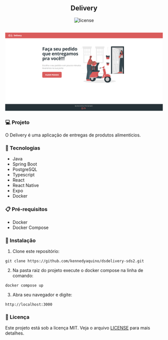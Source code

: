 <div align="center"><h2>Delivery</h2></div>
<div align="center"><img src="https://img.shields.io/github/license/kennedyaquino/nlw03-happy" alt="license" /></div>
<br>

![Imagem da tela inicial](/front-web/public/screen-home.png)

### 💻 Projeto

O Delivery é uma aplicação de entregas de produtos alimentícios.

### 🚀 Tecnologias

- Java
- Spring Boot
- PostgreSQL
- Typescript
- React
- React Native
- Expo
- Docker

### 📋 Pré-requisitos

- Docker
- Docker Compose

### 🔧 Instalação

1. Clone este repositório:

```
git clone https://github.com/kennedyaquino/dsdelivery-sds2.git
```

2. Na pasta raiz do projeto execute o docker compose na linha de comando:
```
docker compose up
```

3. Abra seu navegador e digite:
```
http://localhost:3000
```

### 📝 Licença

Este projeto está sob a licença MIT. Veja o arquivo [LICENSE](LICENSE) para mais detalhes.
